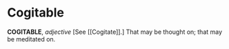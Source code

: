 # Cogitable

**COGITABLE**, _adjective_ \[See [[Cogitate]].\] That may be thought on; that may be meditated on.